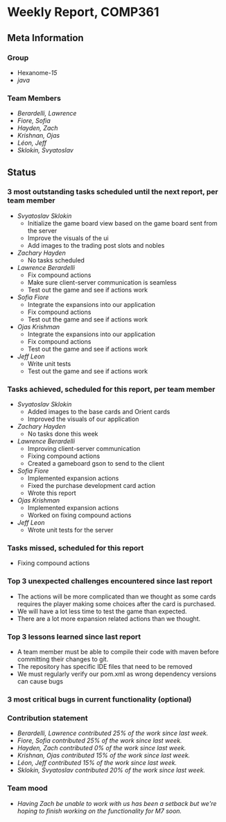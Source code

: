 # Weekly Report, COMP361

## Meta Information

### Group

 * Hexanome-*15*
 * *java*

### Team Members

 * *Berardelli, Lawrence*
 * *Fiore, Sofia*
 * *Hayden, Zach*
 * *Krishnan, Ojas*
 * *Léon, Jeff*
 * *Sklokin, Svyatoslav*

## Status

### 3 most outstanding tasks scheduled until the next report, per team member

* *Svyatoslav Sklokin*
   * Initialize the game board view based on the game board sent from the server
   * Improve the visuals of the ui
   * Add images to the trading post slots and nobles
 * *Zachary Hayden*
   * No tasks scheduled
 * *Lawrence Berardelli*
   * Fix compound actions
   * Make sure client-server communication is seamless
   * Test out the game and see if actions work
 * *Sofia Fiore*
   * Integrate the expansions into our application
   * Fix compound actions
   * Test out the game and see if actions work
 * *Ojas Krishman*
   * Integrate the expansions into our application
   * Fix compound actions
   * Test out the game and see if actions work
 * *Jeff Leon*
   * Write unit tests
   * Test out the game and see if actions work

### Tasks achieved, scheduled for this report, per team member

 * *Svyatoslav Sklokin*
   * Added images to the base cards and Orient cards
   * Improved the visuals of our application
 * *Zachary Hayden*
   * No tasks done this week
 * *Lawrence Berardelli*
   * Improving client-server communication
   * Fixing compound actions
   * Created a gameboard gson to send to the client
 * *Sofia Fiore*
   * Implemented expansion actions
   * Fixed the purchase development card action
   * Wrote this report
 * *Ojas Krishman*
   * Implemented expansion actions
   * Worked on fixing compound actions
 * *Jeff Leon*
   * Wrote unit tests for the server

### Tasks missed, scheduled for this report

 * Fixing compound actions

### Top 3 unexpected challenges encountered since last report

 * The actions will be more complicated than we thought as some cards requires the player making some choices after the card is purchased.
 * We will have a lot less time to test the game than expected.
 * There are a lot more expansion related actions than we thought.

### Top 3 lessons learned since last report

 * A team member must be able to compile their code with maven before committing their changes to git.
 * The repository has specific IDE files that need to be removed
 * We must regularly verify our pom.xml as wrong dependency versions can cause bugs 

### 3 most critical bugs in current functionality (optional)


### Contribution statement

 * *Berardelli, Lawrence contributed 25% of the work since last week.*
 * *Fiore, Sofia contributed 25% of the work since last week.*
 * *Hayden, Zach contributed 0% of the work since last week.*
 * *Krishnan, Ojas contributed 15% of the work since last week.*
 * *Léon, Jeff contributed 15% of the work since last week.*
 * *Sklokin, Svyatoslav contributed 20% of the work since last week.*

### Team mood

* *Having Zach be unable to work with us has been a setback but we're hoping to finish working on the functionality for M7 soon.*
